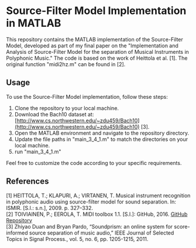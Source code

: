 # Source-Filter Model Implementation in MATLAB

This repository contains the MATLAB implementation of the Source-Filter Model, developed as part of my final paper on the "Implementation and Analysis of Source-Filter Model for the separation of Musical Instruments in Polyphonic Music." The code is based on the work of Heittola et al. [1]. The original function "midi2hz.m" can be found in [2]. 

## Usage

To use the Source-Filter Model implementation, follow these steps:

1. Clone the repository to your local machine.
2. Download the Bach10 dataset at: [http://www.cs.northwestern.edu/~zdu459/Bach10](http://www.cs.northwestern.edu/~zdu459/Bach10) [3].
3. Open the MATLAB environment and navigate to the repository directory.
4. Update the file paths in "main_3_4_1.m" to match the directories on your local machine.
5. run "main_3_4_1.m"

Feel free to customize the code according to your specific requirements.

## References

[1] HEITTOLA, T.; KLAPURI, A.; VIRTANEN, T. Musical instrument recognition in polyphonic audio using source-filter model for sound separation. In: ISMIR. [S.l.: s.n.], 2009. p. 327–332.<br />
[2] TOIVIAINEN, P.; EEROLA, T. MIDI toolbox 1.1. [S.l.]: GitHub, 2016. [GitHub Repository](https://github.com/miditoolbox/)<br />
[3] Zhiyao Duan and Bryan Pardo, “Soundprism: an online system for score-informed source separation of music audio,” IEEE Journal of Selected Topics in Signal Process., vol. 5, no. 6, pp. 1205-1215, 2011.
